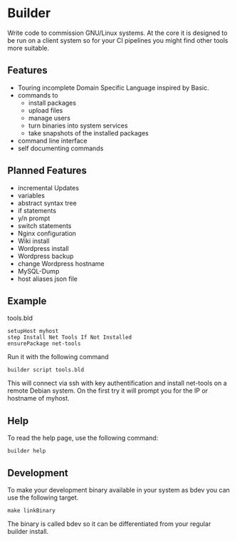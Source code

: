 # Builder
Write code to commission GNU/Linux systems. 
At the core it is designed to be run on a client system so for your CI pipelines you might
find other tools more suitable.

## Features
- Touring incomplete Domain Specific Language inspired by Basic.
- commands to 
  - install packages
  - upload files
  - manage users
  - turn binaries into system services
  - take snapshots of the installed packages
- command line interface
- self documenting commands

## Planned Features
- incremental Updates
- variables
- abstract syntax tree
- if statements
- y/n prompt
- switch statements
- Nginx configuration
- Wiki install
- Wordpress install
- Wordpress backup
- change Wordpress hostname
- MySQL-Dump
- host aliases json file

## Example
tools.bld
```
setupHost myhost
step Install Net Tools If Not Installed
ensurePackage net-tools
```

Run it with the following command
```
builder script tools.bld
```

This will connect via ssh with key authentification and install net-tools on a remote Debian system.
On the first try it will prompt you for the IP or hostname of myhost.
## Help
To read the help page, use the following command:
```
builder help
```

## Development
To make your development binary available in your system as bdev you can use the following target.
```
make linkBinary
```
The binary is called bdev so it can be differentiated from your regular builder install.
